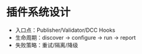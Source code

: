# 插件系统设计

- 入口点：Publisher/Validator/DCC Hooks
- 生命周期：discover → configure → run → report
- 失败策略：重试/隔离/降级
